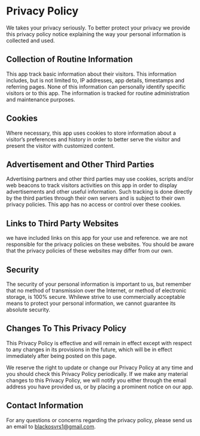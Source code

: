 # Privacy Policy

We takes your privacy seriously. To better protect your privacy we provide this privacy policy notice explaining the way your personal information is collected and used.


## Collection of Routine Information

This app track basic information about their visitors. This information includes, but is not limited to, IP addresses,  app details, timestamps and referring pages. None of this information can personally identify specific visitors or  to this app. The information is tracked for routine administration and maintenance purposes.


## Cookies

Where necessary, this app uses cookies to store information about a visitor’s preferences and history in order to better serve the visitor and present the visitor with customized content.


## Advertisement and Other Third Parties

Advertising partners and other third parties may use cookies, scripts and/or web beacons to track visitors activities on this app in order to display advertisements and other useful information. Such tracking is done directly by the third parties through their own servers and is subject to their own privacy policies. This app has no access or control over these cookies. 


## Links to Third Party Websites

we  have included links on this app for your use and reference. we  are not responsible for the privacy policies on these websites. You should be aware that the privacy policies of these websites may differ from our own.


## Security

The security of your personal information is important to us, but remember that no method of transmission over the Internet, or method of electronic storage, is 100% secure. Whilewe strive to use commercially acceptable means to protect your personal information, we cannot guarantee its absolute security.


## Changes To This Privacy Policy

This Privacy Policy is effective  and will remain in effect except with respect to any changes in its provisions in the future, which will be in effect immediately after being posted on this page.

We reserve the right to update or change our Privacy Policy at any time and you should check this Privacy Policy periodically. If we  make any material changes to this Privacy Policy, we will notify you either through the email address you have provided us, or by placing a prominent notice on our app.


## Contact Information

For any questions or concerns regarding the privacy policy, please send us  an email to blackosvrs1@gmail.com.
